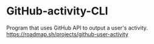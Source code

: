 # GitHub-activity-CLI
Program that uses GitHub API to output a user's activity. 
https://roadmap.sh/projects/github-user-activity
